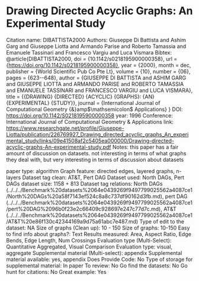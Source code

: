 # Drawing Directed Acyclic Graphs: An Experimental Study

Citation name: DIBATTISTA2000
Authors: Giuseppe Di Battista and Ashim Garg and Giuseppe Liotta and Armando Parise and Roberto Tamassia and Emanuele Tassinari and Francesco Vargiu and Luca Vismara
Bibtex: @article{DIBATTISTA2000,
doi = {10.1142/s0218195900000358},
url = {https://doi.org/10.1142/s0218195900000358},
year = {2000},
month = dec,
publisher = {World Scientific Pub Co Pte Lt},
volume = {10},
number = {06},
pages = {623--648},
author = {GIUSEPPE DI BATTISTA and ASHIM GARG and GIUSEPPE LIOTTA and ARMANDO PARISE and ROBERTO TAMASSIA and EMANUELE TASSINARI and FRANCESCO VARGIU and LUCA VISMARA},
title = {{DRAWING} {DIRECTED} {ACYCLIC} {GRAPHS}: {AN} {EXPERIMENTAL} {STUDY}},
journal = {International Journal of Computational Geometry {\&}amp$\mathsemicolon$ Applications}
}
DOI: https://doi.org/10.1142/S0218195900000358
year: 1996
Conference: International Journal of Computational Geometry & Applications
link: https://www.researchgate.net/profile/Giuseppe-Liotta/publication/226769927_Drawing_directed_acyclic_graphs_An_experimental_study/links/09e41508af2c5405ea000000/Drawing-directed-acyclic-graphs-An-experimental-study.pdf
Notes: this paper has a fair amount of discussion on datasets.
not interesting in terms of what graphs they deal with, but very interesting in terms of discussion about datasets


paper type: algorithm
Graph feature: directed edges, layered graphs, n-layers
Dataset tag clean: AT&T, Pert DAG
Dataset used: North DAGs, Pert DAGs
dataset size: 1158 + 813
Dataset tag relations: North DAGs (../../../Benchmark%20datasets%2064e0439269f9497799025562a4087ce1/North%20DAGs%20a58f7143ef524c8a8c737df90162d3fb.md), pert DAG (../../../Benchmark%20datasets%2064e0439269f9497799025562a4087ce1/pert%20DAG%2096b0f23e2c66409c928697e247c77d7c.md), AT&T (../../../Benchmark%20datasets%2064e0439269f9497799025562a4087ce1/AT&T%20e86f130c42344169a9d75a61abc7e487.md)
Type of edit to the dataset: NA
Size of graphs (Clean up): 10 - 150
Size of graphs: 10-150
Easy to find info about graphs?: Text
Results measured: Area, Aspect Ratio, Edge Bends, Edge Length, Num Crossings
Evaluation type (Multi-Select): Quantitative Aggregated, Visual Comparison
Evaluation type: visual, aggregate
Supplemental material (Multi-select): appendix
Supplemental material available: yes, appendix
Does Provide Code: No
Type of storage for supplemental material: In paper
To review: No
Go find the datasets: No
Go hunt for citations: No
Great example: Yes